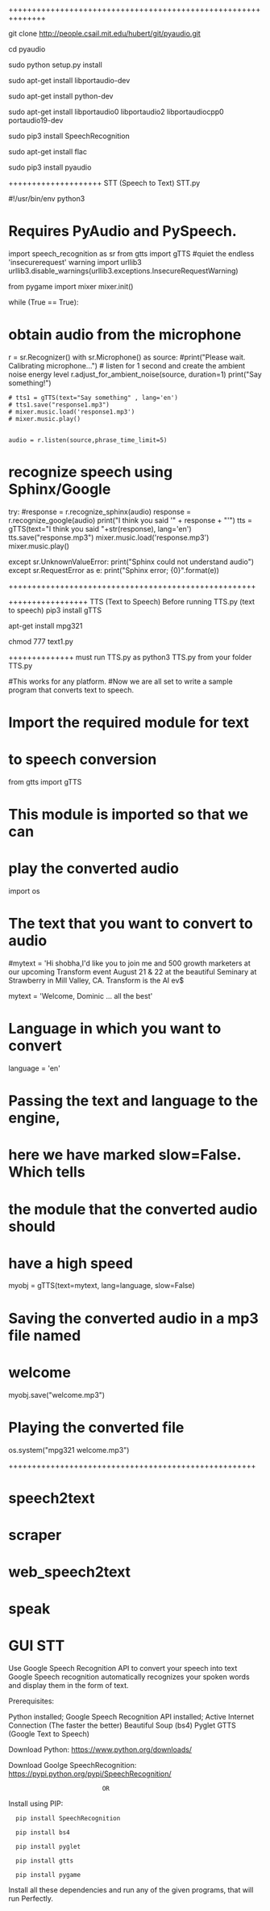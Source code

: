++++++++++++++++++++++++++++++++++++++++++++++++++++++++++++++

git clone http://people.csail.mit.edu/hubert/git/pyaudio.git

cd pyaudio

sudo python setup.py install

sudo apt-get install libportaudio-dev

sudo apt-get install python-dev

sudo apt-get install libportaudio0 libportaudio2 libportaudiocpp0 portaudio19-dev

sudo pip3 install SpeechRecognition

sudo apt-get install flac

sudo pip3 install pyaudio



++++++++++++++++++++
STT (Speech to Text)
STT.py


#!/usr/bin/env python3
# Requires PyAudio and PySpeech.
 


import speech_recognition as sr
from gtts import gTTS
#quiet the endless 'insecurerequest' warning
import urllib3
urllib3.disable_warnings(urllib3.exceptions.InsecureRequestWarning)
 
from pygame import mixer
mixer.init()
 
while (True == True):
# obtain audio from the microphone
  r = sr.Recognizer()
  with sr.Microphone() as source:
    #print("Please wait. Calibrating microphone...")
    # listen for 1 second and create the ambient noise energy level
    r.adjust_for_ambient_noise(source, duration=1)
    print("Say something!")

    # tts1 = gTTS(text="Say something" , lang='en')
    # tts1.save("response1.mp3")
    # mixer.music.load('response1.mp3')
    # mixer.music.play()


    audio = r.listen(source,phrase_time_limit=5)
 
# recognize speech using Sphinx/Google
  try:
    #response = r.recognize_sphinx(audio)
    response = r.recognize_google(audio)
    print("I think you said '" + response + "'")
    tts = gTTS(text="I think you said "+str(response), lang='en')
    tts.save("response.mp3")
    mixer.music.load('response.mp3')
    mixer.music.play()
 
 
  except sr.UnknownValueError:
    print("Sphinx could not understand audio")
  except sr.RequestError as e:
    print("Sphinx error; {0}".format(e))




+++++++++++++++++++++++++++++++++++++++++++++++++++++


+++++++++++++++++
TTS (Text to Speech)
Before running  TTS.py (text to speech)
pip3 install gTTS

apt-get install mpg321

chmod 777 text1.py

++++++++++++++
must run TTS.py as python3 TTS.py from your folder
TTS.py


#This works for any platform.
#Now we are all set to write a sample program that converts text to speech.
# Import the required module for text 
# to speech conversion 
from gtts import gTTS
 
# This module is imported so that we can 
# play the converted audio
import os
 
# The text that you want to convert to audio
#mytext = 'Hi shobha,I'd like you to join me and 500 growth marketers at our upcoming Transform event August 21 & 22 at the beautiful Seminary at Strawberry in Mill Valley, CA. Transform is the AI ev$

mytext = 'Welcome, Dominic ... all the best' 
# Language in which you want to convert
language = 'en'
 
# Passing the text and language to the engine, 
# here we have marked slow=False. Which tells 
# the module that the converted audio should 
# have a high speed
myobj = gTTS(text=mytext, lang=language, slow=False)
 
# Saving the converted audio in a mp3 file named
# welcome 
myobj.save("welcome.mp3")
 
# Playing the converted file
os.system("mpg321 welcome.mp3")
























+++++++++++++++++++++++++++++++++++++++++++++++++++++

# speech2text
# scraper
# web_speech2text
# speak
# GUI STT

Use Google Speech Recognition API to convert your speech into text
Google Speech recognition automatically recognizes your spoken words and display them in the form of text.

Prerequisites:
  
  Python installed; 
  Google Speech Recognition API installed; 
  Active Internet Connection (The faster the better)
  Beautiful Soup (bs4)
  Pyglet
  GTTS (Google Text to Speech)


Download Python:
  https://www.python.org/downloads/
  
Download Goolge SpeechRecognition:
  https://pypi.python.org/pypi/SpeechRecognition/
  
                              OR
Install using PIP:

      pip install SpeechRecognition
  
      pip install bs4
  
      pip install pyglet
  
      pip install gtts
  
      pip install pygame
 
 Install all these dependencies and run any of the given programs, that will run Perfectly.
 
